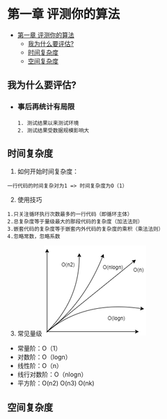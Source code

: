 # 第一章 评测你的算法

- [第一章 评测你的算法](#第一章-评测你的算法)
  - [我为什么要评估?](#我为什么要评估)
  - [时间复杂度](#时间复杂度)
  - [空间复杂度](#空间复杂度)

## 我为什么要评估?

- ### 事后再统计有局限
  > > >
      1. 测试结果以来测试环境
      2. 测试结果受数据规模影响大
  > > >

## 时间复杂度

1. 如何开始时间复杂度：

```
一行代码的时间复杂对为1 => 时间复杂度为O（1）
```

2. 使用技巧

```
1.只关注循环执行次数最多的一行代码（即循环主体）
2.总复杂度等于量级最大的那段代码的复杂度（加法法则）
3.嵌套代码的复杂度等于嵌套内外代码的复杂度的乘积（乘法法则）
4.忽略常数，忽略系数
```

3. 常见量级
![图](line.png)
- 常量阶：O（1）
- 对数阶：O（logn）
- 线性阶：O（n）
- 线行对数阶：O（nlogn）
- 平方阶：O(n2) O(n3) O(nk)

## 空间复杂度
